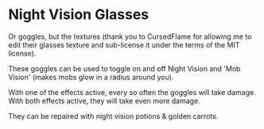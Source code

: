 # Night Vision Glasses

Or goggles, but the textures (thank you to CursedFlame for allowing me to edit their glasses texture and sub-license it under the terms of the MIT license).

These goggles can be used to toggle on and off Night Vision and 'Mob Vision' (makes mobs glow in a radius around you).

With one of the effects active, every so often the goggles will take damage. With both effects active, they will take even more damage.

They can be repaired with night vision potions & golden carrots.